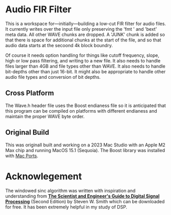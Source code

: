 # Audio FIR Filter

This is a workspace for—initially—building a low-cut FIR filter for audio files. It currently writes over the input file only preserving the 'fmt ' and 'bext' meta data. All other WAVE chunks are dropped. A 'JUNK' chunk is added so that there is space for additional chunks at the start of the file, and so that audio data starts at the secoond 4k block boundry.

Of course it needs option handling for things like cutoff frequency, slope, high or low pass filtering, and writing to a new file. It also needs to handle files larger than 4GB and file types other than WAVE. It also needs to handle bit-depths other than just 16-bit. It might also be appropriate to handle other audio file types and conversion of bit depths.

## Cross Platform
The Wave.h header file uses the Boost endianess file so it is anticipated that this program can be compiled on platforms with different endianess and maintain the proper WAVE byte order.

## Original Build
This was originall built and working on a 2023 Mac Studio with an Apple M2 Max chip and running MacOS 15.1 (Sequoia). The Boost library was installed with [Mac Ports](https://www.macports.org).

# Acknowlegement

The windowed sinc algorithm was written with inspiration and understanding from [**The Scientist and Engineer's Guide to Digital Signal Processing**](http://www.dspguide.com) (Second Edition) by Steven W. Smith which can be downloaded for free. It has been extremely helpful in my study of DSP.
